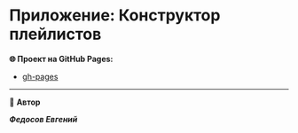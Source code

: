# Приложение: Конструктор плейлистов

**🌐 Проект на GitHub Pages:**

- [gh-pages](https://newet7.github.io/Playlist-constructor/)

---

👤 **Автор**

**_Федосов Евгений_**
